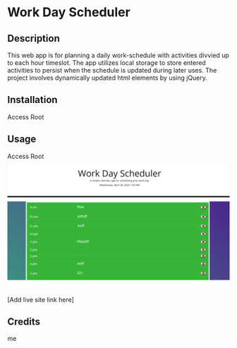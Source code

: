 # Work Day Scheduler

## Description

This web app is for planning a daily work-schedule with activities divvied up to each hour timeslot. The app utilizes local storage to store entered activities to persist when the schedule is updated during later uses. The project involves dynamically updated html elements by using jQuery.

## Installation
Access Root

## Usage
Access Root
![A webpage with a daily work-schedule planner, in which an activity can be assigned and stored to each hour-block](assets/screenshot.png)

[Add live site link here]
## Credits
 me